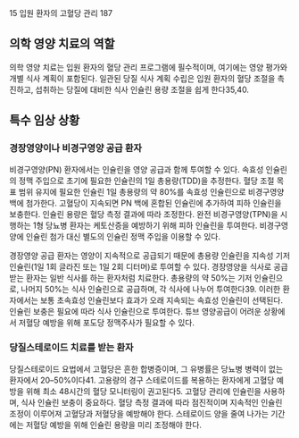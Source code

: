 15 입원 환자의 고혈당 관리
<PAGE>187

## 의학 영양 치료의 역할

의학 영양 치료는 입원 환자의 혈당 관리 프로그램에 필수적이며, 여기에는 영양 평가와 개별 식사 계획이 포함된다. 일관된 당질 식사 계획 수립은 입원 환자의 혈당 조절을 촉진하고, 섭취하는 당질에 대비한 식사 인슐린 용량 조절을 쉽게 한다35,40.

## 특수 임상 상황

### 경장영양이나 비경구영양 공급 환자

비경구영양(PN) 환자에서는 인슐린을 영양 공급과 함께 투여할 수 있다. 속효성 인슐린의 정맥 주입으로 초기에 필요한 인슐린의 1일 총용량(TDD)을 추정한다. 혈당 조절 목표 범위 유지에 필요한 인슐린 1일 총용량의 약 80%를 속효성 인슐린으로 비경구영양 백에 첨가한다. 고혈당이 지속되면 PN 백에 혼합된 인슐린에 추가하여 피하 인슐린을 보충한다. 인슐린 용량은 혈당 측정 결과에 따라 조정한다. 완전 비경구영양(TPN)을 시행하는 1형 당뇨병 환자는 케토산증을 예방하기 위해 피하 인슐린을 투여한다. 비경구영양에 인슐린 첨가 대신 별도의 인슐린 정맥 주입을 이용할 수 있다.

경장영양 공급 환자는 영양이 지속적으로 공급되기 때문에 총용량 인슐린을 지속성 기저 인슐린(1일 1회 글라진 또는 1일 2회 디터머)로 투여할 수 있다. 경장영양을 식사로 공급받는 환자는 일반 식사를 하는 환자처럼 치료한다. 총용량의 약 50%는 기저 인슐린으로, 나머지 50%는 식사 인슐린으로 공급하며, 각 식사에 나누어 투여한다39. 이러한 환자에서는 보통 초속효성 인슐린보다 효과가 오래 지속되는 속효성 인슐린이 선택된다. 인슐린 보충은 필요에 따라 식사 인슐린으로 투여한다. 튜브 영양공급이 어려운 상황에서 저혈당 예방을 위해 포도당 정맥주사가 필요할 수 있다.

### 당질스테로이드 치료를 받는 환자

당질스테로이드 요법에서 고혈당은 흔한 합병증이며, 그 유병률은 당뇨병 병력이 없는 환자에서 20–50%이다41. 고용량의 경구 스테로이드를 복용하는 환자에게 고혈당 예방을 위해 최소 48시간의 혈당 모니터링이 권고된다5. 고혈당 관리에 인슐린을 사용하며, 식사 인슐린 보충이 중요하다. 혈당 측정 결과에 따라 점진적이며 지속적인 인슐린 조정이 이루어져 고혈당과 저혈당을 예방해야 한다. 스테로이드 양을 줄여 나가는 기간에는 저혈당 예방을 위해 인슐린 용량을 미리 조정해야 한다.